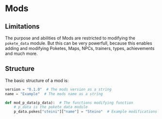 # Mods

## Limitations
The purpose and abilities of Mods are restricted to modifying the `pokete_data` module.
But this can be very powerfull, because this enables adding and modifying Poketes, Maps, NPCs, trainers, types, achievements and much more.

## Structure
The basic structure of a mod is:

```python
version = "0.1.0"  # The mods version as a string
name = "Example"  # The mods name as a string

def mod_p_data(p_data):  # The functions modifying function
    # p_data is the pokete_data module
    p_data.pokes["steini"]["name"] = "Steino"  # Example modifications happen here
```
